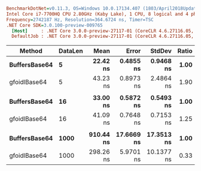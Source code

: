 ``` ini

BenchmarkDotNet=v0.11.3, OS=Windows 10.0.17134.407 (1803/April2018Update/Redstone4)
Intel Core i7-7700HQ CPU 2.80GHz (Kaby Lake), 1 CPU, 8 logical and 4 physical cores
Frequency=2742187 Hz, Resolution=364.6724 ns, Timer=TSC
.NET Core SDK=3.0.100-preview-009765
  [Host]     : .NET Core 3.0.0-preview-27117-01 (CoreCLR 4.6.27116.05, CoreFX 4.7.18.56608), 64bit RyuJIT
  DefaultJob : .NET Core 3.0.0-preview-27117-01 (CoreCLR 4.6.27116.05, CoreFX 4.7.18.56608), 64bit RyuJIT


```
|        Method | DataLen |      Mean |      Error |     StdDev | Ratio | RatioSD |
|-------------- |-------- |----------:|-----------:|-----------:|------:|--------:|
| **BuffersBase64** |       **5** |  **22.42 ns** |  **0.4855 ns** |  **0.9468 ns** |  **1.00** |    **0.00** |
|  gfoidlBase64 |       5 |  43.23 ns |  0.8973 ns |  2.4864 ns |  1.90 |    0.14 |
|               |         |           |            |            |       |         |
| **BuffersBase64** |      **16** |  **33.00 ns** |  **0.5872 ns** |  **0.5493 ns** |  **1.00** |    **0.00** |
|  gfoidlBase64 |      16 |  41.09 ns |  0.7648 ns |  0.7153 ns |  1.25 |    0.03 |
|               |         |           |            |            |       |         |
| **BuffersBase64** |    **1000** | **910.44 ns** | **17.6669 ns** | **17.3513 ns** |  **1.00** |    **0.00** |
|  gfoidlBase64 |    1000 | 298.26 ns |  5.9701 ns | 10.1377 ns |  0.33 |    0.01 |
